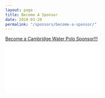 ```yaml
---
layout: page
title: Become A Sponsor
date: 2018-03-20
permalink: "/sponsors/become-a-sponsor/"
---
```


[Become a Cambridge Water Polo Sponsor!!!](/assets/docs/CWP-Sponsor-Application-2018.pdf)

<div class="text-center mb-4">

<embed class="pdf-form" src="/assets/docs/CWP-Sponsor-Application-2018.pdf"/>

</div>